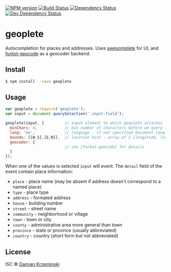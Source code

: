 [![NPM version][npm-image]][npm-url]
[![Build Status][travis-image]][travis-url]
[![Dependency Status][deps-image]][deps-url]
[![Dev Dependency Status][deps-dev-image]][deps-dev-url]

# geoplete

Autocompletion for places and addresses.
Uses [awesomplete] for UI, and [furkot-geocode] as a geocoder backend.

## Install

```sh
$ npm install --save geoplete
```

## Usage

```js
var geoplete = require('geoplete');
var input = document.querySelection('.input-field');

geoplete(input, {         // input element to which geoplete attaches
  minChars: 4,            // min number of characters before we query for matches
  lang: 'en',             // language - if not specified document.lang is used
  bounds: [[W,S],[E,N]],  // location hint - array of 2 [longitude, latitude] points
  geocoder: {
                          // see [furkot-geocode] for details
  }
});
```

When one of the values is selected `input` will event.
The `detail` field of the event contain place information:

- `place` - place name (may be absent if address doesn't correspond to a named place)
- `type` - place type
- `address` - formated address
- `house` - building number
- `street` - street name
- `community` - neighborhood or village
- `town` - town or city
- `county` - administrative area more general than town
- `province` - state or province (usually abbreviated)
- `country` - country (short form but not abbreviated)

## License

ISC © [Damian Krzeminski](https://pirxpilot.com)

[npm-image]: https://img.shields.io/npm/v/geoplete.svg
[npm-url]: https://npmjs.org/package/geoplete

[travis-url]: https://travis-ci.com/furkot/geoplete
[travis-image]: https://img.shields.io/travis.com/furkot/geoplete.svg

[deps-image]: https://img.shields.io/david/furkot/geoplete.svg
[deps-url]: https://david-dm.org/furkot/geoplete

[deps-dev-image]: https://img.shields.io/david/dev/furkot/geoplete.svg
[deps-dev-url]: https://david-dm.org/furkot/geoplete?type=dev

[awesomplete]: https://npmjs.org/package/awesomplete
[furkot-geocode]: https://npmjs.org/package/furkot-geocode

